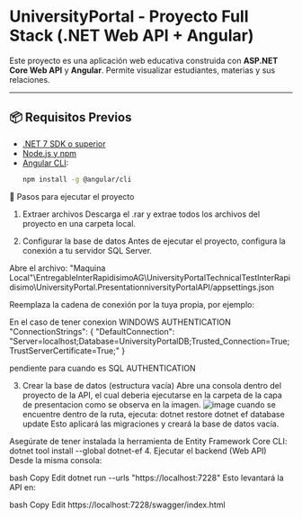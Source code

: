 # UniversityPortal - Proyecto Full Stack (.NET Web API + Angular)

Este proyecto es una aplicación web educativa construida con **ASP.NET Core Web API** y **Angular**. Permite visualizar estudiantes, materias y sus relaciones.

---

## 📦 Requisitos Previos

- [.NET 7 SDK o superior](https://dotnet.microsoft.com/en-us/download)
- [Node.js y npm](https://nodejs.org/)
- [Angular CLI](https://angular.io/cli):  
  ```bash
  npm install -g @angular/cli

🚀 Pasos para ejecutar el proyecto
1. Extraer archivos
Descarga el .rar y extrae todos los archivos del proyecto en una carpeta local.

2. Configurar la base de datos
Antes de ejecutar el proyecto, configura la conexión a tu servidor SQL Server.

Abre el archivo:
"Maquina Local"\EntregableInterRapidisimoAG\UniversityPortalTechnicalTestInterRapidisimo\UniversityPortal.PresentationniversityPortalAPI/appsettings.json

Reemplaza la cadena de conexión por la tuya propia, por ejemplo:

En el caso de tener conexion WINDOWS AUTHENTICATION
"ConnectionStrings": {
  "DefaultConnection": "Server=localhost;Database=UniversityPortalDB;Trusted_Connection=True;TrustServerCertificate=True;"
}

pendiente para cuando es SQL AUTHENTICATION

3. Crear la base de datos (estructura vacía)
Abre una consola dentro del proyecto de la API, el cual deberia ejecutarse en la carpeta de la capa de presentacion como se observa en la imagen.
![image](https://github.com/user-attachments/assets/8f03cfa0-f65d-4398-a9a9-2377337626c6)
cuando se encuentre dentro de la ruta, ejecuta:
dotnet restore
dotnet ef database update
Esto aplicará las migraciones y creará la base de datos vacía.

Asegúrate de tener instalada la herramienta de Entity Framework Core CLI:
dotnet tool install --global dotnet-ef
4. Ejecutar el backend (Web API)
Desde la misma consola:

bash
Copy
Edit
dotnet run --urls "https://localhost:7228"
Esto levantará la API en:

bash
Copy
Edit
https://localhost:7228/swagger/index.html



